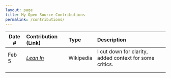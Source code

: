 ```yaml
---
layout: page
title: My Open Source Contributions
permalink: /contributions/
---
```


<!--
Type of the contribution should be "Wikipedia edit", "OpenStreet Map feature", "Documentation", "Course website", "Blog",
"Browser Add-on", etc.

The description should include a brief summary of what you did.

The link should bring us to a public page that shows your contribution. 

Replace the first row with your own contribution. 

-->





| Date #       | Contribution (Link)  | Type  | Description |
|---|:---|:---|:---|
| Feb 5   | [*Lean In*](https://en.wikipedia.org/w/index.php?title=Lean_In&oldid=prev&diff=1137724360)   | Wikipedia    |   I cut down for clarity, added context for some critics.   |
|     |     |     |      |
|     |     |     |      |
